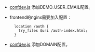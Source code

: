 * [confdev.js](https://github.com/Dataman-Cloud/frontend/blob/master/glance/js/confdev.js) 添加DEMO_USER_EMAIL配置。
* frontend的nginx需要加入配置：

        location /auth {
          try_files $uri /auth-index.html;
        }
* [confdev.js](https://github.com/Dataman-Cloud/frontend/blob/master/glance/js/confdev.js) 添加DOMAIN配置。

